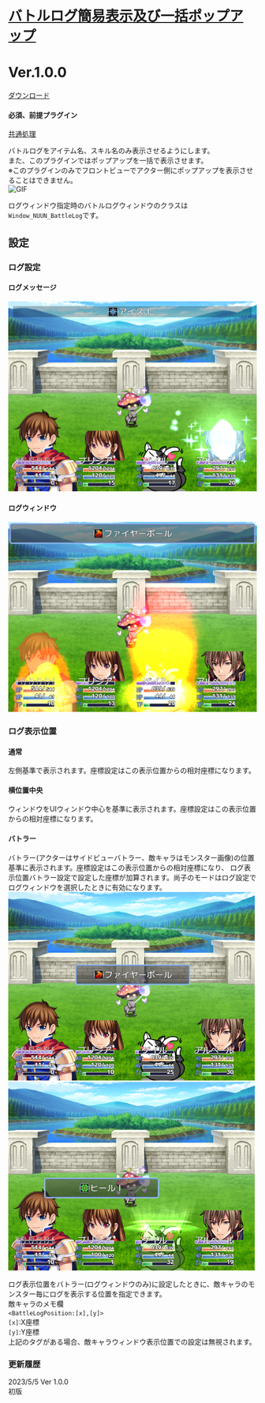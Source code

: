 # [バトルログ簡易表示及び一括ポップアップ](https://raw.githubusercontent.com/nuun888/MZ/master/NUUN_BattleLogSimpleDisplayPopupBatch.js)
# Ver.1.0.0
[ダウンロード](https://raw.githubusercontent.com/nuun888/MZ/master/NUUN_BattleLogSimpleDisplayPopupBatch.js)  
#### 必須、前提プラグイン
[共通処理](https://github.com/nuun888/MZ/blob/master/README/Base.md)  

バトルログをアイテム名、スキル名のみ表示させるようにします。  
また、このプラグインではポップアップを一括で表示させます。  
※このプラグインのみでフロントビューでアクター側にポップアップを表示させることはできません。  
![GIF](img/BattleLogSimpleDisplayPopupBatch.gif)  

ログウィンドウ指定時のバトルログウィンドウのクラスは`Window_NUUN_BattleLog`です。  

## 設定
### ログ設定
#### ログメッセージ  
![画像](img/BattleLogSimpleDisplayPopupBatch1.png)  

#### ログウィンドウ  
![画像](img/BattleLogSimpleDisplayPopupBatch2.png)  

### ログ表示位置
#### 通常
左側基準で表示されます。座標設定はこの表示位置からの相対座標になります。  
#### 横位置中央
ウィンドウをUIウィンドウ中心を基準に表示されます。座標設定はこの表示位置からの相対座標になります。  
#### バトラー
バトラー(アクターはサイドビューバトラー、敵キャラはモンスター画像)の位置基準に表示されます。座標設定はこの表示位置からの相対座標になり、
ログ表示位置バトラー設定で設定した座標が加算されます。尚子のモードはログ設定でログウィンドウを選択したときに有効になります。    
![画像](img/BattleLogSimpleDisplayPopupBatch3.png)  
![画像](img/BattleLogSimpleDisplayPopupBatch4.png)  

ログ表示位置をバトラー(ログウィンドウのみ)に設定したときに、敵キャラのモンスター毎にログを表示する位置を指定できます。  
敵キャラのメモ欄  
`<BattleLogPosition:[x],[y]>`  
`[x]`:X座標  
`[y]`:Y座標  
上記のタグがある場合、敵キャラウィンドウ表示位置での設定は無視されます。  

### 更新履歴
2023/5/5 Ver 1.0.0  
初版  
